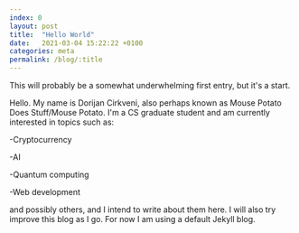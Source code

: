 ```yaml
---
index: 0
layout: post
title:  "Hello World"
date:   2021-03-04 15:22:22 +0100
categories: meta
permalink: /blog/:title
---
```


This will probably be a somewhat underwhelming first entry, but it's a start.

Hello. My name is Dorijan Cirkveni, also perhaps known as Mouse Potato Does Stuff/Mouse Potato.
I\'m a CS graduate student and am currently interested in topics such as:

-Cryptocurrency

-AI

-Quantum computing

-Web development

and possibly others, and I intend to write about them here.
I will also try improve this blog as I go. For now I am using a default Jekyll blog.